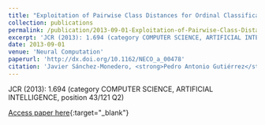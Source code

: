 ```yaml
---
title: "Exploitation of Pairwise Class Distances for Ordinal Classification"
collection: publications
permalink: /publication/2013-09-01-Exploitation-of-Pairwise-Class-Distances-for-Ordinal-Classification
excerpt: 'JCR (2013): 1.694 (category COMPUTER SCIENCE, ARTIFICIAL INTELLIGENCE, position 43/121 Q2)'
date: 2013-09-01
venue: 'Neural Computation'
paperurl: 'http://dx.doi.org/10.1162/NECO_a_00478'
citation: 'Javier Sánchez-Monedero, <strong>Pedro Antonio Gutiérrez</strong>, Peter Tino, César Hervás-Martínez, &quot;Exploitation of Pairwise Class Distances for Ordinal Classification.&quot; Neural Computation, Vol. 25(9), 2013, pp.2450-2485.'
---
```

JCR (2013): 1.694 (category COMPUTER SCIENCE, ARTIFICIAL INTELLIGENCE, position 43/121 Q2)

[Access paper here](http://dx.doi.org/10.1162/NECO_a_00478){:target="_blank"}
